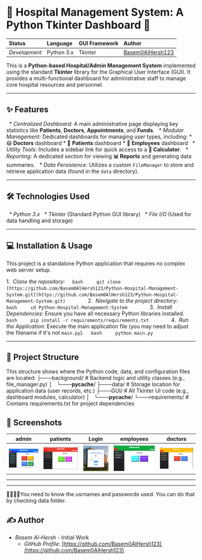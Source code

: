 # 🏥 Hospital Management System: A Python Tkinter Dashboard 🚀

| Status | Language | GUI Framework | Author |
| :--- | :--- | :--- | :--- |
| *Development* | Python 3.x | Tkinter | [Basem0AlHersh123](https://github.com/Basem0AlHersh123) |

This is a **Python-based Hospital/Admin Management System** implemented using the standard **Tkinter** library for the Graphical User Interface (GUI). It provides a multi-functional dashboard for administrative staff to manage core hospital resources and personnel.

-----

## ✨ Features

  * *Centralized Dashboard:* A main administrative page displaying key statistics like **Patients**, **Doctors**, **Appointments**, and **Funds**.
  * *Modular Management:* Dedicated dashboards for managing user types, including:
    * 😷 **Doctors** dashboard
    * 👥 **Patients** dashboard
    * 💼 **Employees** dashboard
  * *Utility Tools:* Includes a sidebar link for quick access to a **🧮 Calculator**.
  * *Reporting:* A dedicated section for viewing **📊 Reports** and generating data summaries.
  * *Data Persistence:* Utilizes a custom `FileManager` to store and retrieve application data (found in the `data` directory).

-----

## 🛠 Technologies Used

  * *Python 3.x*
  * *Tkinter* (Standard Python GUI library)
  * *File I/O* (Used for data handling and storage)

-----

## 💻 Installation & Usage

This project is a standalone Python application that requires no complex web server setup.

1.  *Clone the repository:*
    ```bash
    git clone [https://github.com/Basem0AlHersh123/Python-Hospital-Management-System.git](https://github.com/Basem0AlHersh123/Python-Hospital-Management-System.git)
    ```
    
2.  *Navigate to the project directory:*
    ```bash
    cd Python-Hospital-Management-System
    ```
    
3.  *Install Dependencies:*
    Ensure you have all necessary Python libraries installed.
    ```bash
    pip install -r requirements/requirements.txt
    ```
    
4.  *Run the Application:*
    Execute the main application file (you may need to adjust the filename if it's not `main.py`).
    ```bash
    python main.py 
    ```

-----

## 📂 Project Structure

This structure shows where the Python code, data, and configuration files are located:
├───background/ # Backend logic and utility classes (e.g., file_manager.py) │   └───__pycache__/ ├───data/ # Storage location for application data (user records, etc.) ├───GUI/ # All Tkinter UI code (e.g., dashboard modules, calculator) │   └───__pycache__/ └───requirements/ # Contains requirements.txt for project dependencies

## 📸 Screenshots

| admin    | patients    | Login     | employees |   doctors |
|----------|-------------|-----------|-----------|-----------|
| ![admin](screenshots/admin_dashboard.png) | ![patients](screenshots/patients_dashboard.png) | ![login](screenshots/login.png) | ![employees](screenshots/employees_dashboard.png) | ![doctors](screenshots/doctors_dashboard.png)
-----
-----


📢📢📢📢You need to know the usrnames and passwords used. You can do that by checking data folder.


## ✍ Author

  * *Basem Al-Hersh* - Initial Work
      * *GitHub Profile:* [https://github.com/Basem0AlHersh123](https://github.com/Basem0AlHersh123)
